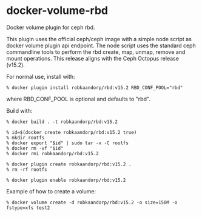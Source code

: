 # docker-volume-rbd
Docker volume plugin for ceph rbd.

This plugin uses the official ceph/ceph image with a simple node script as docker volume plugin api endpoint. The node script uses the standard ceph commandline tools to perform the rbd create, map, unmap, remove and mount operations. This release aligns with the Ceph Octopus release (v15.2).

For normal use, install with:

```
% docker plugin install robkaandorp/rbd:v15.2 RBD_CONF_POOL="rbd"
```

where RBD_CONF_POOL is optional and defaults to "rbd".

Build with:

```
% docker build . -t robkaandorp/rbd:v15.2

% id=$(docker create robkaandorp/rbd:v15.2 true)
% mkdir rootfs
% docker export "$id" | sudo tar -x -C rootfs
% docker rm -vf "$id"
% docker rmi robkaandorp/rbd:v15.2

% docker plugin create robkaandorp/rbd:v15.2 .
% rm -rf rootfs

% docker plugin enable robkaandorp/rbd:v15.2
```

Example of how to create a volume:

```
% docker volume create -d robkaandorp/rbd:v15.2 -o size=150M -o fstype=xfs test2
```